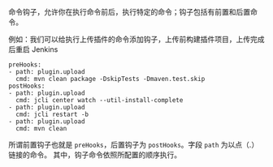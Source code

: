 命令钩子，允许你在执行命令前后，执行特定的命令；钩子包括有前置和后置命令。

例如：我们可以给执行上传插件的命令添加钩子，上传前构建插件项目，上传完成后重启 Jenkins

```
preHooks:
- path: plugin.upload
  cmd: mvn clean package -DskipTests -Dmaven.test.skip
postHooks:
- path: plugin.upload
  cmd: jcli center watch --util-install-complete
- path: plugin.upload
  cmd: jcli restart -b
- path: plugin.upload
  cmd: mvn clean
```

所谓前置钩子也就是 `preHooks`，后置钩子为 `postHooks`。字段 `path` 为以点（.）链接的命令。
其中，钩子命令依照所配置的顺序执行。
